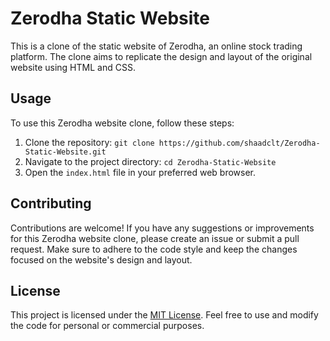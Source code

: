 # Zerodha Static Website

This is a clone of the static website of Zerodha, an online stock trading platform. The clone aims to replicate the design and layout of the original website using HTML and CSS. 

## Usage

To use this Zerodha website clone, follow these steps:

1. Clone the repository: `git clone https://github.com/shaadclt/Zerodha-Static-Website.git`
2. Navigate to the project directory: `cd Zerodha-Static-Website`
3. Open the `index.html` file in your preferred web browser.

## Contributing

Contributions are welcome! If you have any suggestions or improvements for this Zerodha website clone, please create an issue or submit a pull request. Make sure to adhere to the code style and keep the changes focused on the website's design and layout.

## License

This project is licensed under the [MIT License](LICENSE). Feel free to use and modify the code for personal or commercial purposes.
